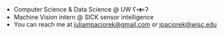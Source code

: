- Computer Science & Data Science @ UW ʕ￫ᴥ￩ʔ
- Machine Vision intern @ SICK sensor intelligence
- You can reach me at juliampaciorek@gmail.com or jpaciorek@wisc.edu

<!---
JuliaPaciorek/JuliaPaciorek is a ✨ special ✨ repository because its `README.md` (this file) appears on your GitHub profile.
You can click the Preview link to take a look at your changes.
--->
